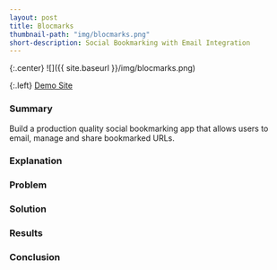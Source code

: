 ```yaml
---
layout: post
title: Blocmarks
thumbnail-path: "img/blocmarks.png"
short-description: Social Bookmarking with Email Integration
---
```


{:.center}
![]({{ site.baseurl }}/img/blocmarks.png)

{:.left}
[Demo Site](http://blocmarks-noel123iamme.heroku.com)

### Summary

Build a production quality social bookmarking app that allows users to email, manage and share bookmarked URLs.

### Explanation



### Problem



### Solution



### Results



### Conclusion

